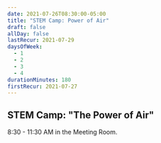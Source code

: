 ```yaml
---
date: 2021-07-26T08:30:00-05:00
title: "STEM Camp: Power of Air"
draft: false
allDay: false
lastRecur: 2021-07-29
daysOfWeek:
  - 1
  - 2
  - 3
  - 4
durationMinutes: 180
firstRecur: 2021-07-27
---
```

## STEM Camp: "The Power of Air"  
8:30 - 11:30 AM in the Meeting Room.
